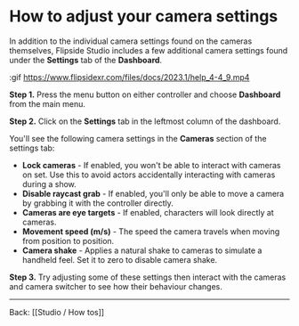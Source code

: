 # How to adjust your camera settings

In addition to the individual camera settings found on the cameras themselves, Flipside Studio includes a few additional camera settings found under the **Settings** tab of the **Dashboard**.

:gif https://www.flipsidexr.com/files/docs/2023.1/help_4-4_9.mp4

**Step 1.** Press the menu button on either controller and choose **Dashboard** from the main menu.

**Step 2.** Click on the **Settings** tab in the leftmost column of the dashboard.

You'll see the following camera settings in the **Cameras** section of the settings tab:

- **Lock cameras** - If enabled, you won't be able to interact with cameras on set. Use this to avoid actors accidentally interacting with cameras during a show.
- **Disable raycast grab** - If enabled, you'll only be able to move a camera by grabbing it with the controller directly.
- **Cameras are eye targets** - If enabled, characters will look directly at cameras.
- **Movement speed (m/s)** - The speed the camera travels when moving from position to position.
- **Camera shake** - Applies a natural shake to cameras to simulate a handheld feel. Set it to zero to disable camera shake.

**Step 3.** Try adjusting some of these settings then interact with the cameras and camera switcher to see how their behaviour changes.

---

Back: [[Studio / How tos]]

